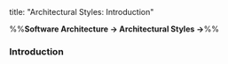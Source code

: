 <frontmatter>
title: "Architectural Styles: Introduction"
</frontmatter>

<link rel="stylesheet" href="{{baseUrl}}/css/textbook.css">

<div class="website-content">

%%**Software Architecture → Architectural Styles →**%%

### Introduction

<div id="main">

<include src="./what/embed.md" boilerplate  />

</div>
</div>
